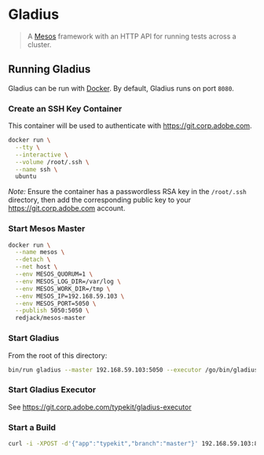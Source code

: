 # Gladius

> A [Mesos] framework with an HTTP API for running tests across a cluster.

## Running Gladius

Gladius can be run with [Docker]. By default, Gladius runs on port `8080`.

### Create an SSH Key Container

This container will be used to authenticate with https://git.corp.adobe.com.

```bash
docker run \
  --tty \
  --interactive \
  --volume /root/.ssh \
  --name ssh \
  ubuntu
```

*Note:* Ensure the container has a passwordless RSA key in the `/root/.ssh`
directory, then add the corresponding public key to your
https://git.corp.adobe.com account.

### Start Mesos Master

```bash
docker run \
  --name mesos \
  --detach \
  --net host \
  --env MESOS_QUORUM=1 \
  --env MESOS_LOG_DIR=/var/log \
  --env MESOS_WORK_DIR=/tmp \
  --env MESOS_IP=192.168.59.103 \
  --env MESOS_PORT=5050 \
  --publish 5050:5050 \
  redjack/mesos-master
```

### Start Gladius

From the root of this directory:

```bash
bin/run gladius --master 192.168.59.103:5050 --executor /go/bin/gladius-executor --logtostderr
```

### Start Gladius Executor

See https://git.corp.adobe.com/typekit/gladius-executor

### Start a Build

```bash
curl -i -XPOST -d'{"app":"typekit","branch":"master"}' 192.168.59.103:8080/builds
```

[Docker]: https://docker.com
[Mesos]: http://mesos.apache.org/
